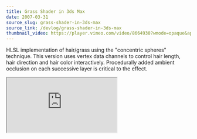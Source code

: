 ```yaml
---
title: Grass Shader in 3ds Max
date: 2007-03-31
source_slug: grass-shader-in-3ds-max
source_link: /devlog/grass-shader-in-3ds-max
thumbnail_video: https://player.vimeo.com/video/8664930?wmode=opaque&api=1
---
```


HLSL implementation of hair/grass using the "concentric spheres" technique. This version uses vertex data channels to control hair length, hair direction and hair color interactively. Procedurally added ambient occlusion on each successive layer is critical to the effect.

<div class="experience-video">
  <iframe
    src="https://player.vimeo.com/video/8664930?wmode=opaque&api=1"
    title="HLSL Grass Shader in 3ds Max"
    allow="autoplay; fullscreen; picture-in-picture"
    allowfullscreen
    loading="lazy"
  ></iframe>
</div>
